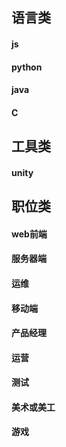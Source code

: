 ## 语言类

#### js

#### python

#### java

#### C #

## 工具类

#### unity

## 职位类

#### web前端

#### 服务器端

#### 运维

#### 移动端

#### 产品经理

#### 运营

#### 测试

#### 美术或美工

#### 游戏
